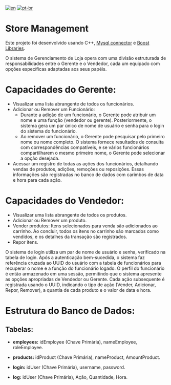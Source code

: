 [![en](https://img.shields.io/badge/lang-en-red.svg)](https://github.com/Kauan231/Store-Management/blob/main/README.md)
[![pt-br](https://img.shields.io/badge/lang-pt--br-green.svg)](https://github.com/Kauan231/Store-Management/blob/main/README.pt-br.md)

# Store Management

Este projeto foi desenvolvido usando C++, [Mysql connector](https://dev.mysql.com/doc/dev/connector-cpp/latest/) e [Boost Libraries](https://www.boost.org/).

O sistema de Gerenciamento de Loja opera com uma divisão estruturada de responsabilidades entre o Gerente e o Vendedor, cada um equipado com opções específicas adaptadas aos seus papéis.

# **Capacidades do Gerente:**

- Visualizar uma lista abrangente de todos os funcionários.
- Adicionar ou Remover um Funcionário:
  - Durante a adição de um funcionário, o Gerente pode atribuir um nome e uma função (vendedor ou gerente). Posteriormente, o sistema gera um par único de nome de usuário e senha para o login do sistema do funcionário.
  - Ao remover um funcionário, o Gerente pode pesquisar pelo primeiro nome ou nome completo. O sistema fornece resultados de consulta com correspondências compatíveis, e se vários funcionários compartilharem o mesmo primeiro nome, o Gerente pode selecionar a opção desejada.
- Acessar um registro de todas as ações dos funcionários, detalhando vendas de produtos, adições, remoções ou reposições. Essas informações são registradas no banco de dados com carimbos de data e hora para cada ação.

# **Capacidades do Vendedor:**

- Visualizar uma lista abrangente de todos os produtos.
- Adicionar ou Remover um produto.
- Vender produtos: Itens selecionados para venda são adicionados ao carrinho. Ao concluir, todos os itens no carrinho são marcados como vendidos, e os detalhes da transação são registrados.
- Repor itens.

O sistema de login utiliza um par de nome de usuário e senha, verificado na tabela de login. Após a autenticação bem-sucedida, o sistema faz referência cruzada ao UUID do usuário com a tabela de funcionários para recuperar o nome e a função do funcionário logado. O perfil do funcionário é então armazenado em uma sessão, permitindo que o sistema apresente as opções apropriadas de Vendedor ou Gerente. Cada ação subsequente é registrada usando o UUID, indicando o tipo de ação (Vender, Adicionar, Repor, Remover), a quantia de cada produto e o valor de data e hora.

# **Estrutura do Banco de Dados:**

## **Tabelas:**

- **employees:** idEmployee (Chave Primária), nameEmployee, roleEmployee.

- **products:** idProduct (Chave Primária), nameProduct, AmountProduct.

- **login:** idUser (Chave Primária), username, password.

- **log:** idUser (Chave Primária), Ação, Quantidade, Hora.
